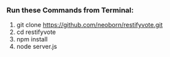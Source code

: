 ### Run these Commands from Terminal:
1. git clone https://github.com/neoborn/restifyvote.git
2. cd restifyvote
3. npm install
4. node server.js

